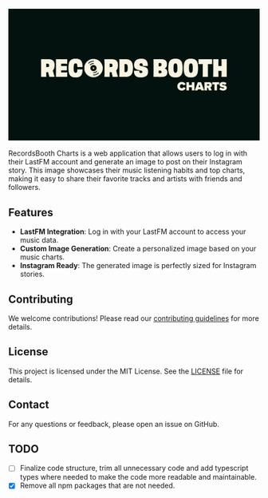 ![Banner](/app/public/banner.jpg)

RecordsBooth Charts is a web application that allows users to log in with their LastFM account and generate an image to post on their Instagram story. This image showcases their music listening habits and top charts, making it easy to share their favorite tracks and artists with friends and followers.

## Features

- **LastFM Integration**: Log in with your LastFM account to access your music data.
- **Custom Image Generation**: Create a personalized image based on your music charts.
- **Instagram Ready**: The generated image is perfectly sized for Instagram stories.

## Contributing

We welcome contributions! Please read our [contributing guidelines](CONTRIBUTING.md) for more details.

## License

This project is licensed under the MIT License. See the [LICENSE](LICENSE) file for details.

## Contact

For any questions or feedback, please open an issue on GitHub.

## TODO

- [ ] Finalize code structure, trim all unnecessary code and add typescript types where needed to make the code more readable and maintainable.
- [x] Remove all npm packages that are not needed.
